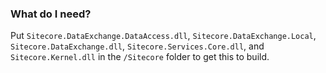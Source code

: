 ### What do I need? ###
Put `Sitecore.DataExchange.DataAccess.dll`, `Sitecore.DataExchange.Local`, `Sitecore.DataExchange.dll`, `Sitecore.Services.Core.dll`, and `Sitecore.Kernel.dll` in the `/Sitecore` folder to get this to build.
